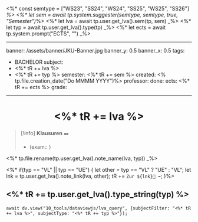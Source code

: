 <%* const semtype = ["WS23", "SS24", "WS24", "SS25", "WS25", "SS26"] _%>
<%* let sem = await tp.system.suggester(semtype, semtype, true, "Semester")_%>
<%* let lva = await tp.user.get_lva().sem(tp, sem) _%>
<%* let typ = await tp.user.get_lva().type(tp) _%>
<%* let ects = await tp.system.prompt("ECTS", "") _%>

---
banner: /assets/banner/JKU-Banner.jpg
banner_y: 0.5
banner_x: 0.5
tags:
  - BACHELOR
subject:
  - <%* tR += lva %>
  - <%* tR += typ %>
semester: <%* tR += sem %>
created: <% tp.file.creation_date("Do MMMM YYYY")%>
professor:
done:
ects: <%* tR += ects %>
grade:
---

# <center> <%* tR += lva %> </center>

> [!info] **Klausuren** ✒️
> - (exam:: )

<%* tp.file.rename(tp.user.get_lva().note_name(lva, typ)) _%> 

<%* if(typ == "VL" || typ == "UE") { 
    let other = typ == "VL" ? "UE" : "VL";
    let lnk = tp.user.get_lva().note_link(lva, other);
    tR += `Zur ${lnk}📓 ➡️`;
}%>

## <%* tR += tp.user.get_lva().type_string(typ) %>

```dataviewjs
await dv.view("10_tools/dataviewjs/lva_query", {subjectFilter: "<%* tR += lva %>", subjectType: "<%* tR += typ %>"});
```